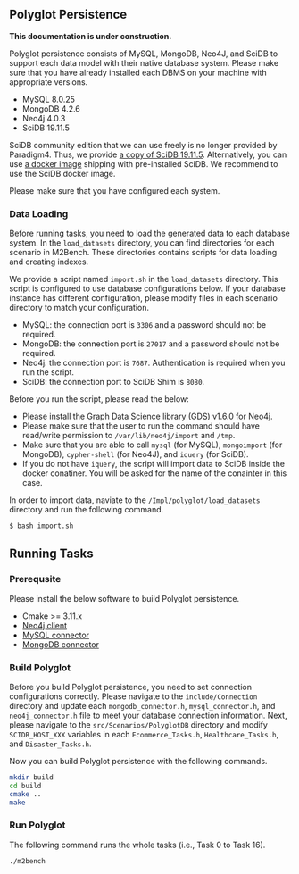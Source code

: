 ## Polyglot Persistence

**This documentation is under construction.**

Polyglot persistence consists of MySQL, MongoDB, Neo4J, and SciDB to support each data model with their native database system.
Please make sure that you have already installed each DBMS on your machine with appropriate versions.
- MySQL 8.0.25
- MongoDB 4.2.6
- Neo4j 4.0.3
- SciDB 19.11.5

SciDB community edition that we can use freely is no longer provided by Paradigm4.
Thus, we provide [a copy of SciDB 19.11.5](#).
Alternatively, you can use [a docker image](https://hub.docker.com/layers/rvernica/scidb/19.11-xenial/images/sha256-1e2cedc9bd6a4df47de03aa10fe2eae1b94b88fe2a5767d94aa286572f3cebdf?context=explore) shipping with pre-installed SciDB.
We recommend to use the SciDB docker image.

Please make sure that you have configured each system.

### Data Loading

Before running tasks, you need to load the generated data to each database system. 
In the `load_datasets` directory, you can find directories for each scenario in M2Bench.
These directories contains scripts for data loading and creating indexes.

We provide a script named `import.sh` in the `load_datasets` directory.
This script is configured to use database configurations below. If your database instance has different configuration, please modify files in each scenario directory to match your configuration.
- MySQL: the connection port is `3306` and a password should not be required.
- MongoDB: the connection port is `27017` and a password should not be required.
- Neo4j: the connection port is `7687`. Authentication is required when you run the script.
- SciDB: the connection port to SciDB Shim is `8080`.

Before you run the script, please read the below:
- Please install the Graph Data Science library (GDS) v1.6.0 for Neo4j.
- Please make sure that the user to run the command should have read/write permission to `/var/lib/neo4j/import` and `/tmp`.
- Make sure that you are able to call `mysql` (for MySQL), `mongoimport` (for MongoDB), `cypher-shell` (for Neo4J), and `iquery` (for SciDB).
- If you do not have `iquery`, the script will import data to SciDB inside the docker conatiner. You will be asked for the name of the conainter in this case.

In order to import data, naviate to the `/Impl/polyglot/load_datasets` directory and run the following command. 
```bash
$ bash import.sh
```

## Running Tasks

### Prerequsite

Please install the below software to build Polyglot persistence.

- Cmake >= 3.11.x 
- [Neo4j client](https://github.com/majensen/libneo4j-client.git)
- [MySQL connector](https://dev.mysql.com/downloads/repo/apt/)
- [MongoDB connector](http://mongocxx.org/mongocxx-v3/installation/)
<!-- 
```bash
$ sudo apt-get install -y libedit-dev
$ sudo apt-get install cypher-lint libcypher-parser-dev
$ git clone https://github.com/majensen/libneo4j-client.git
$ cd libneo4j-client
$ sudo apt-get install libssl-dev
$ sudo apt-get install autoconf
$ sudo apt-get install libtool
$ sudo apt-get install pkg-config
$ ./autogen.sh
$ ./configure --without-tls --disable-tools
$ make clean check  # Remove  "-Wno-error=stringop-truncation -Wno-unknown-warning-option [-Werror]" in the "configure.ac" file,  if  it invokes an error. 
$ sudo make install
```

- Mysql connector using the following commands

```bash
download apt repository : https://dev.mysql.com/downloads/repo/apt/
$ sudo dpkg -i ....deb
$ sudo apt update
$ sudo apt install libmysqlcppconn-dev
```

- Install mongocxx connector

```
http://mongocxx.org/mongocxx-v3/installation/
``` -->


### Build Polyglot

Before you build Polyglot persistence, you need to set connection configurations correctly.
Please navigate to the `include/Connection` directory and update each `mongodb_connector.h`, `mysql_connector.h`, and `neo4j_connector.h` file to meet your database connection information.
Next, please navigate to the `src/Scenarios/PolyglotDB` directory and modify `SCIDB_HOST_XXX` variables in each `Ecommerce_Tasks.h`, `Healthcare_Tasks.h`, and `Disaster_Tasks.h`.

Now you can build Polyglot persistence with the following commands.

```bash
mkdir build
cd build
cmake ..
make
```

### Run Polyglot

The following command runs the whole tasks (i.e., Task 0 to Task 16).

```bash
./m2bench
```

